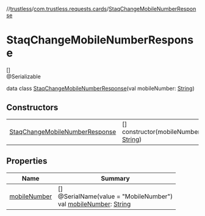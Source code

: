 //[trustless](../../../index.md)/[com.trustless.requests.cards](../index.md)/[StaqChangeMobileNumberResponse](index.md)

# StaqChangeMobileNumberResponse

[]\
@Serializable

data class [StaqChangeMobileNumberResponse](index.md)(val mobileNumber: [String](https://kotlinlang.org/api/latest/jvm/stdlib/kotlin/-string/index.html))

## Constructors

| | |
|---|---|
| [StaqChangeMobileNumberResponse](-staq-change-mobile-number-response.md) | []<br>constructor(mobileNumber: [String](https://kotlinlang.org/api/latest/jvm/stdlib/kotlin/-string/index.html)) |

## Properties

| Name | Summary |
|---|---|
| [mobileNumber](mobile-number.md) | []<br>@SerialName(value = &quot;MobileNumber&quot;)<br>val [mobileNumber](mobile-number.md): [String](https://kotlinlang.org/api/latest/jvm/stdlib/kotlin/-string/index.html) |
